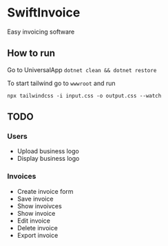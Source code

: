 # SwiftInvoice

Easy invoicing software

## How to run

Go to UniversalApp
`dotnet clean && dotnet restore`

To start tailwind go to `wwwroot`
and run

`npx tailwindcss -i input.css -o output.css --watch`

## TODO

### Users

- Upload business logo
- Display business logo

### Invoices

- Create invoice form
- Save invoice
- Show invoivces
- Show invoice
- Edit invoice
- Delete invoice
- Export invoice
